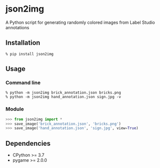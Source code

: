 # json2img

A Python script for generating randomly colored images from Label Studio annotations

## Installation
```shell
% pip install json2img
```

## Usage

### Command line

```shell
% python -m json2img brick_annotation.json bricks.png
% python -m json2img hand_annotation.json sign.jpg -v
```

### Module

```python
>>> from json2img import *
>>> save_image('brick_annotation.json', 'bricks.png')
>>> save_image('hand_annotation.json', 'sign.jpg', view=True)
```
## Dependencies

* CPython >= 3.7
* pygame >= 2.0.0
